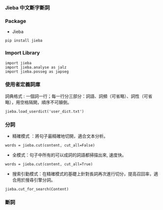 ### Jieba 中文斷字斷詞

### Package
* Jieba
~~~
pip install jieba
~~~

### Import Library
~~~
import jieba
import jieba.analyse as jalz
import jieba.posseg as japseg
~~~

### 使用者定義詞庫 
詞典格式 : 一個詞一行；每一行分三部分：詞語、詞頻（可省略）、詞性（可省略），用空格隔開，順序不可顛倒。
~~~
jieba.load_userdict('user_dict.txt') 
~~~

### 分詞
* 精確模式 ：將句子最精確地切開，適合文本分析。
~~~
words = jieba.cut(content, cut_all=False)
~~~   
* 全模式：句子中所有的可以成詞的詞語都掃描出來, 速度快。
~~~
words = jieba.cut(content, cut_all=True)
~~~   
* 搜索引勤模式：在精確模式的基礎上針對長詞再次進行切分，提高召回率，適合用於搜尋引擎分詞。
~~~
jieba.cut_for_search(Content)
~~~

### 斷詞
